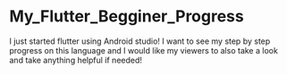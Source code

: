 # My_Flutter_Begginer_Progress
I just started flutter using Android studio! I want to see my step by step progress on this language and I would like my viewers to also take a look and take anything helpful if needed! 
